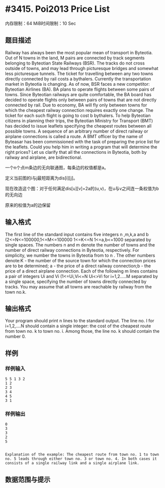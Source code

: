 # #3415. Poi2013 Price List

内存限制：64 MiB时间限制：10 Sec

## 题目描述

Railway has always been the most popular mean of transport in Byteotia. Out of N towns in the land, M  pairs are connected by track segments belonging to Byteotian State Railways (BSR). The tracks do not cross outside of towns, and may lead through picturesque bridges and somewhat less picturesque tunnels. The ticket for travelling between any two towns directly connected by rail costs a bythalers.
Currently the transportation market in Byteotia is changing. As of now, BSR faces a new competitor: Byteotian Airlines (BA). BA plans to operate flights between some pairs of towns. Since Byteotian railways are quite comfortable, the BA board has decided to operate flights only between pairs of towns that are not directly connected by rail. Due to economy, BA will fly only between towns for which the cheapest railway connection requires exactly one change. The ticket for each such flight is going to cost b bythalers.
To help Byteotian citizens in planning their trips, the Byteotian Ministry for Transport (BMT) has decided to issue leaflets specifying the cheapest routes between all possible towns. A sequence of an arbitrary number of direct railway or airplane connections is called a route. A BMT officer by the name of Byteasar has been commissioned with the task of preparing the price list for the leaflets. Could you help him in writing a program that will determine the right prices?
Let us clarify that all the connections in Byteotia, both by railway and airplane, are bidirectional.

一个n个点m条边的无向联通图，每条边的权值都是a。

定义当前图的i与j最短距离为dis[i][j]。

现在改造这个图：对于任何满足dis[u][v]=2a的(u,v)，在u与v之间连一条权值为b的无向边

原来的权值为a的边保留

## 输入格式

The first line of the standard input contains five integers n ,m,k,a and b (2<=N<=100000,1<=M<=100000 1<=K<=N 1<=a,b<=1000
separated by single spaces. The numbers n and m denote the number of towns and the number of direct railway connections in Byteotia, respectively. For simplicity, we number the towns in Byteotia from   to n . The other numbers denote:K  - the number of the source town for which the connection prices are to be determined; a - the price of a direct railway connection;b - the price of a direct airplane connection.
Each of the following m lines contains a pair of integers Ui and Vi (1<=Ui,Vi<=N Ui<>Vi for i=1,2&hellip;..M
 separated by a single space, specifying the number of towns directly connected by tracks.
You may assume that all towns are reachable by railway from the town no.k.

## 输出格式

Your program should print n lines to the standard output. The line no. I for i=1,2,&hellip;.N should contain a single integer: the cost of the cheapest route from town no. k to town no. i. Among those, the line no. k should contain the number 0.

## 样例

### 样例输入

    
    5 5 1 3 2
    1 2
    2 3
    3 4
    4 5
    3 1
    
    

### 样例输出

    
    0
    3
    3
    2
    5
    
    
    Explanation of the example: The cheapest route from town no. 1 to town no. 5 leads through either town no. 3 or town no. 4. In both cases it consists of a single railway link and a single airplane link.
    
    
    

## 数据范围与提示
